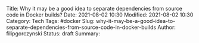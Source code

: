 Title: Why it may be a good idea to separate dependencies from source code in Docker builds?
Date: 2021-08-02 10:30
Modified: 2021-08-02 10:30
Category: Tech
Tags: #docker
Slug: why-it-may-be-a-good-idea-to-separate-dependencies-from-source-code-in-docker-builds
Author: filipgorczynski
Status: draft
Summary: 
